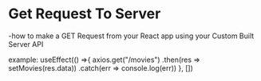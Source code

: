 # Get Request To Server
  -how to make a GET Request from your React app using your Custom Built Server API


  example:
   useEffect(() =>{
    axios.get("/movies")
      .then(res => setMovies(res.data))
      .catch(err => console.log(err))
  }, [])